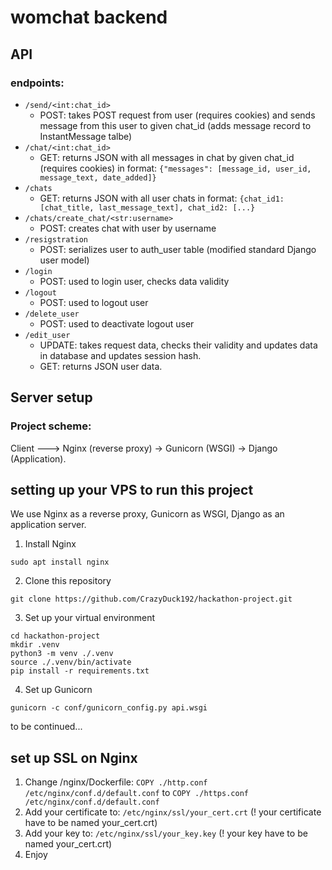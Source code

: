 # womchat backend
## API
### endpoints:
  - ```/send/<int:chat_id>```
    - POST: takes POST request from user (requires cookies) and sends message from this user to given chat_id (adds message record to InstantMessage talbe)
  - ```/chat/<int:chat_id>```
    - GET: returns JSON with all messages in chat by given chat_id (requires cookies) in format: ```{"messages": [message_id, user_id, message_text, date_added]}```
  - ```/chats```
    - GET: returns JSON with all user chats in format: ```{chat_id1: [chat_title, last_message_text], chat_id2: [...}```
  - ```/chats/create_chat/<str:username>```
    - POST: creates chat with user by username
  - ```/resigstration```
    - POST: serializes user to auth_user table (modified standard Django user model)
  - ```/login```
    - POST: used to login user, checks data validity
  - ```/logout```
    - POST: used to logout user
  - ```/delete_user```
    - POST: used to deactivate logout user
  - ```/edit_user```
    - UPDATE: takes request data, checks their validity and updates data in database and updates session hash.
    - GET: returns JSON user data.
## Server setup
### Project scheme:
Client ---> Nginx (reverse proxy) -> Gunicorn (WSGI) -> Django (Application).

## setting up your VPS to run this project
We use Nginx as a reverse proxy, Gunicorn as WSGI, Django as an application server.
1. Install Nginx
```
sudo apt install nginx
```
2. Clone this repository
```
git clone https://github.com/CrazyDuck192/hackathon-project.git
```
3. Set up your virtual environment
```
cd hackathon-project
mkdir .venv
python3 -m venv ./.venv
source ./.venv/bin/activate
pip install -r requirements.txt
```
4. Set up Gunicorn
```
gunicorn -c conf/gunicorn_config.py api.wsgi
```

to be continued...

## set up SSL on Nginx
1. Change /nginx/Dockerfile:
   ```COPY ./http.conf /etc/nginx/conf.d/default.conf``` to ```COPY ./https.conf /etc/nginx/conf.d/default.conf```
2. Add your certificate to:
  ```/etc/nginx/ssl/your_cert.crt``` (! your certificate have to be named your_cert.crt)
3. Add your key to:
  ```/etc/nginx/ssl/your_key.key``` (! your key have to be named your_cert.crt)
4. Enjoy
